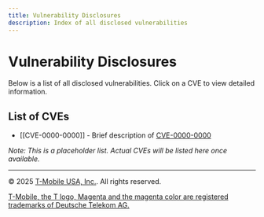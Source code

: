 ```yaml
---
title: Vulnerability Disclosures
description: Index of all disclosed vulnerabilities
---
```

# Vulnerability Disclosures

Below is a list of all disclosed vulnerabilities. Click on a CVE to view detailed information.

## List of CVEs

- [[CVE-0000-0000]] - Brief description of [CVE-0000-0000](https://nvd.nist.gov/)

*Note: This is a placeholder list. Actual CVEs will be listed here once available.*

---
© 2025 [T-Mobile USA, Inc.](https://www.t-mobile.com/responsibility/legal/copyright). All rights reserved.

[T-Mobile, the T logo, Magenta and the magenta color are registered trademarks of Deutsche Telekom AG.](https://www.t-mobile.com/responsibility/legal/trademarks)

